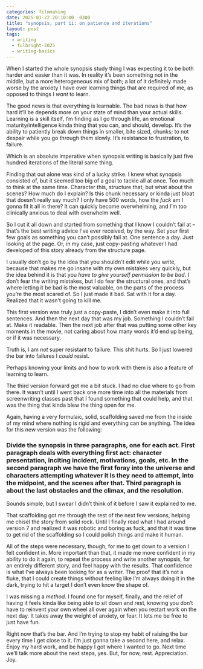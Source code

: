 ```yaml
---
categories: filmmaking
date: 2025-01-22 20:10:00 -0300
title: "synopsis, part ii: on patience and iterations"
layout: post
tags:
  - writing
  - fulbright-2025
  - writing-basics
---
```

When I started the whole synopsis study thing I was expecting it to be both harder and easier than it was. In reality it’s been something not in the middle, but a more heterogeneous mix of both; a lot of it definitely made worse by the anxiety I have over learning things that are required of me, as opposed to things I _want_ to learn.

The good news is that everything is learnable. The bad news is that how hard it’ll be depends more on your state of mind than your actual skills. Learning is a skill itself, I’m finding as I go through life, an emotional maturity/intelligence kinda thing that you can, and should, develop. It’s the ability to patiently break down things in smaller, bite sized, chunks; to not despair while you go through them slowly. It’s resistance to frustration, to failure.

Which is an absolute imperative when synopsis writing is basically just five hundred iterations of the literal same thing.

Finding that out alone was kind of a lucky strike. I knew what synopsis consisted of, but it seemed too big of a goal to tackle all at once. Too much to think at the same time. Character this, structure that, but what about the scenes? How much do I explain? Is this chunk necessary or kinda just bloat that doesn’t really say much? I only have 500 words, how the _fuck_ am I gonna fit it all in there? It can quickly become overwhelming, and I’m too clinically anxious to deal with overwhelm well.

So I cut it all down and started from something that I know I couldn’t fail at – that’s the best writing advice I've ever received, by the way. Set your first few goals as something you can’t possibly fail at. One sentence a day. Just looking at the page. Or, in my case, just copy-pasting whatever I had developed of this story already from the structure page.

I usually don’t go by the idea that you shouldn't edit while you write, because that makes me go insane with my own mistakes very quickly, but the idea behind it is that you _have to give yourself permission to be bad_. I don’t fear the writing mistakes, but I do fear the structural ones, and that’s where letting it be bad is the most valuable, on the parts of the process you’re the most scared of. So I just made it bad. Sat with it for a day. Realized that it wasn’t going to kill me.

This first version was truly just a copy-paste, I didn’t even make it into full sentences. And then the next day that was my job. Something I couldn’t fail at. Make it readable. Then the next job after that was putting some other key moments in the movie, not caring about how many words it’d end up being, or if it was necessary.

Truth is, I am _not_ super resistant to failure. This shit hurts. So I just lowered the bar into failures I _could_ resist.

Perhaps knowing your limits and how to work with them is also a feature of learning to learn.

The third version forward got me a bit stuck. I had no clue where to go from there. It wasn’t until I went back one more time into all the materials from screenwriting classes past that I found something that could help, and that was the thing that kinda blew the thing open for me.

Again, having a very formulaic, solid, scaffolding saved me from the inside of my mind where nothing is rigid and everything can be anything. The idea for this new version was the following:

### Divide the synopsis in three paragraphs, one for each act. First paragraph deals with everything first act: character presentation, inciting incident, motivations, goals, etc. In the second paragraph we have the first foray into the universe and characters attempting whatever it is they need to attempt, into the midpoint, and the scenes after that. Third paragraph is about the last obstacles and the climax, and the resolution.

Sounds simple, but I swear I didn’t think of it before I saw it explained to me.

That scaffolding got me through the rest of the next few versions, helping me chisel the story from solid rock. Until I finally read what I had around version 7 and realized it was robotic and boring as fuck, and that it was time to get rid of the scaffolding so I could polish things and make it human.

All of the steps were necessary, though, for me to get down to a version I felt confident in. More important than that, it made me more confident in my ability to do it again, to repeat the process and write another synopsis, for an entirely different story, and feel happy with the results. That confidence is what I’ve always been looking for as a writer. The proof that it’s not a fluke, that I could create things without feeling like I’m always doing it in the dark, trying to hit a target I don’t even know the shape of.

I was missing a _method_. I found one for myself, finally, and the relief of having it feels kinda like being able to sit down and rest, knowing you don’t have to reinvent your own wheel all over again when you restart work on the next day. It takes away the weight of anxiety, or fear. It lets me be free to just have fun.

Right now that’s the bar. And I’m trying to stop my habit of raising the bar every time I get close to it. I’m just gonna take a second here, and relax. Enjoy my hard work, and be happy I got where I wanted to go. Next time we’ll talk more about the next steps, yes. But, for now, rest. Appreciation. Joy.